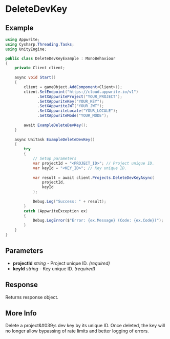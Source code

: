 # DeleteDevKey

## Example

```csharp
using Appwrite;
using Cysharp.Threading.Tasks;
using UnityEngine;

public class DeleteDevKeyExample : MonoBehaviour
{
    private Client client;
    
    async void Start()
    {
        client = gameObject.AddComponent<Client>();
        client.SetEndpoint("https://cloud.appwrite.io/v1")
              .SetXAppwriteProject("YOUR_PROJECT");
              .SetXAppwriteKey("YOUR_KEY");
              .SetXAppwriteJWT("YOUR_JWT");
              .SetXAppwriteLocale("YOUR_LOCALE");
              .SetXAppwriteMode("YOUR_MODE");
        
        await ExampleDeleteDevKey();
    }
    
    async UniTask ExampleDeleteDevKey()
    {
        try
        {
            // Setup parameters
            var projectId = "<PROJECT_ID>"; // Project unique ID.
            var keyId = "<KEY_ID>"; // Key unique ID.
            
            var result = await client.Projects.DeleteDevKeyAsync(
                projectId,
                keyId
            );
            
            Debug.Log("Success: " + result);
        }
        catch (AppwriteException ex)
        {
            Debug.LogError($"Error: {ex.Message} (Code: {ex.Code})");
        }
    }
}
```

## Parameters

- **projectId** *string* - Project unique ID. *(required)*
- **keyId** *string* - Key unique ID. *(required)*

## Response

Returns response object.
## More Info

Delete a project\&#039;s dev key by its unique ID. Once deleted, the key will no longer allow bypassing of rate limits and better logging of errors.
